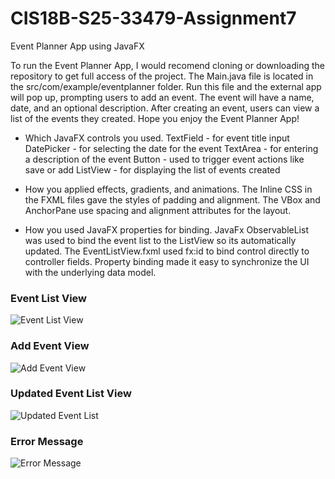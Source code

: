# CIS18B-S25-33479-Assignment7

Event Planner App using JavaFX

To run the Event Planner App, I would recomend cloning or downloading the repository to get full access of the project. The Main.java file is located in the src/com/example/eventplanner folder. Run this file and the external app will pop up, prompting users to add an event. The event will have a name, date, and an optional description. After creating an event, users can view a list of the events they created. Hope you enjoy the Event Planner App!

- Which JavaFX controls you used.
TextField - for event title input
DatePicker - for selecting the date for the event
TextArea - for entering a description of the event
Button - used to trigger event actions like save or add
ListView - for displaying the list of events created

- How you applied effects, gradients, and animations.
The Inline CSS in the FXML files gave the styles of padding and alignment. The VBox and AnchorPane use spacing and alignment attributes for the layout. 

- How you used JavaFX properties for binding.
JavaFx ObservableList<Event> was used to bind the event list to the ListView so its automatically updated. The EventListView.fxml used fx:id to bind control directly to controller fields. Property binding made it easy to synchronize the UI with the underlying data model.

### Event List View
![Event List View](images/event_list_view.png)

### Add Event View
![Add Event View](images/event_add_view.png)

### Updated Event List View
![Updated Event List](images/event_list_updated.png)

### Error Message
![Error Message](images/add_event_error.png)